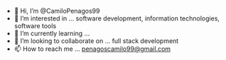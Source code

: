 - 👋 Hi, I’m @CamiloPenagos99
- 👀 I’m interested in ... software development, information technologies, software tools
- 🌱 I’m currently learning ...
- 💞️ I’m looking to collaborate on ...  full stack development
- 📫 How to reach me ... penagoscamilo99@gmail.com
